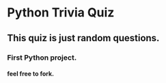 # Python Trivia Quiz



## This quiz is just random questions.




### First Python project.




#### feel free to fork.
